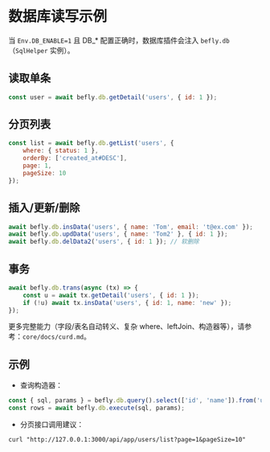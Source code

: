 # 数据库读写示例

当 `Env.DB_ENABLE=1` 且 DB\_\* 配置正确时，数据库插件会注入 `befly.db`（`SqlHelper` 实例）。

## 读取单条

```js
const user = await befly.db.getDetail('users', { id: 1 });
```

## 分页列表

```js
const list = await befly.db.getList('users', {
    where: { status: 1 },
    orderBy: ['created_at#DESC'],
    page: 1,
    pageSize: 10
});
```

## 插入/更新/删除

```js
await befly.db.insData('users', { name: 'Tom', email: 't@ex.com' });
await befly.db.updData('users', { name: 'Tom2' }, { id: 1 });
await befly.db.delData2('users', { id: 1 }); // 软删除
```

## 事务

```js
await befly.db.trans(async (tx) => {
    const u = await tx.getDetail('users', { id: 1 });
    if (!u) await tx.insData('users', { id: 1, name: 'new' });
});
```

更多完整能力（字段/表名自动转义、复杂 where、leftJoin、构造器等），请参考：`core/docs/curd.md`。

## 示例

-   查询构造器：

```js
const { sql, params } = befly.db.query().select(['id', 'name']).from('users').where({ status: 1 }).limit(10).toSelectSql();
const rows = await befly.db.execute(sql, params);
```

-   分页接口调用建议：

```
curl "http://127.0.0.1:3000/api/app/users/list?page=1&pageSize=10"
```
